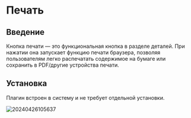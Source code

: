 # Печать

<PluginInfo name="action-print"></PluginInfo>

## Введение

Кнопка печати — это функциональная кнопка в разделе деталей. При нажатии она запускает функцию печати браузера, позволяя пользователям легко распечатать содержимое на бумаге или сохранить в PDF/другие устройства печати.

## Установка

Плагин встроен в систему и не требует отдельной установки.

![20240426105637](https://static-docs.nocobase.com/20240426105637.png)
